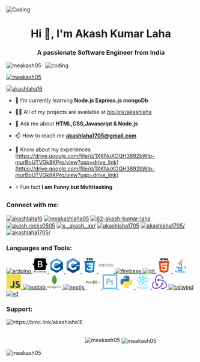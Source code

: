 <img align="center" alt="Coding"  src="https://res.cloudinary.com/practicaldev/image/fetch/s--R5KgC1bh--/c_limit%2Cf_auto%2Cfl_progressive%2Cq_66%2Cw_880/https://dev-to-uploads.s3.amazonaws.com/i/oi2rwsde00xo9ou6jwsl.gif" data-canonical-src="https://cdn.dribbble.com/users/1162077/screenshots/3848914/programmer.gif" style="width: 1000px ; height:350px ">
<h1 align="center">Hi 👋, I'm Akash Kumar Laha</h1>
<h3 align="center">A passionate Software Engineer from India</h3>

<img align="right" alt="coding" width="400" src="https://camo.githubusercontent.com/12e5f2b182da4b52850b29bb09e8ba3e92b0ac2c0bd121de7dfcbb291fbbd525/68747470733a2f2f692e70696e696d672e636f6d2f6f726967696e616c732f37372f63612f61332f37376361613332383834643733356434333961646534356261333766656166322e676966">

<p align="left"> <img src="https://komarev.com/ghpvc/?username=meakash05&label=Profile%20views&color=0e75b6&style=flat" alt="meakash05" /> </p>

<p align="left"> <a href="https://github.com/ryo-ma/github-profile-trophy"><img src="https://github-profile-trophy.vercel.app/?username=meakash05" alt="meakash05" /></a> </p>

<p align="left"> <a href="https://twitter.com/akashlaha16" target="blank"><img src="https://img.shields.io/twitter/follow/akashlaha16?logo=twitter&style=for-the-badge" alt="akashlaha16" /></a> </p>

- 🌱 I’m currently learning **Node.js Express.js mongoDb**

- 👨‍💻 All of my projects are available at [bio.link/akashlaha](bio.link/akashlaha)

- 💬 Ask me about **HTML,CSS,Javascript & Node.js**

- 📫 How to reach me **akashlaha1705@gmail.com**

- 📄 Know about my experiences [https://drive.google.com/file/d/1XKNuXOQH3892bWIp-murBoUTVGk8KPro/view?usp=drive_link](https://drive.google.com/file/d/1XKNuXOQH3892bWIp-murBoUTVGk8KPro/view?usp=drive_link)

- ⚡ Fun fact **I am Funny but Multitasking**

<h3 align="left">Connect with me:</h3>
<p align="left">
<a href="https://twitter.com/akashlaha16" target="blank"><img align="center" src="https://raw.githubusercontent.com/rahuldkjain/github-profile-readme-generator/master/src/images/icons/Social/twitter.svg" alt="akashlaha16" height="30" width="40" /></a>
<a href="https://linkedin.com/in/meakashlaha05" target="blank"><img align="center" src="https://raw.githubusercontent.com/rahuldkjain/github-profile-readme-generator/master/src/images/icons/Social/linked-in-alt.svg" alt="meakashlaha05" height="30" width="40" /></a>
<a href="https://stackoverflow.com/users/62-akash-kumar-laha" target="blank"><img align="center" src="https://raw.githubusercontent.com/rahuldkjain/github-profile-readme-generator/master/src/images/icons/Social/stack-overflow.svg" alt="62-akash-kumar-laha" height="30" width="40" /></a>
<a href="https://fb.com/akash.rocks0505" target="blank"><img align="center" src="https://raw.githubusercontent.com/rahuldkjain/github-profile-readme-generator/master/src/images/icons/Social/facebook.svg" alt="akash.rocks0505" height="30" width="40" /></a>
<a href="https://instagram.com/x._akash_.xx/" target="blank"><img align="center" src="https://raw.githubusercontent.com/rahuldkjain/github-profile-readme-generator/master/src/images/icons/Social/instagram.svg" alt="x._akash_.xx/" height="30" width="40" /></a>
<a href="https://www.codechef.com/users/akashlaha1705" target="blank"><img align="center" src="https://cdn.jsdelivr.net/npm/simple-icons@3.1.0/icons/codechef.svg" alt="akashlaha1705" height="30" width="40" /></a>
<a href="https://www.leetcode.com/akashlaha1705/" target="blank"><img align="center" src="https://raw.githubusercontent.com/rahuldkjain/github-profile-readme-generator/master/src/images/icons/Social/leet-code.svg" alt="akashlaha1705/" height="30" width="40" /></a>
<a href="https://auth.geeksforgeeks.org/user/akashlaha1705/" target="blank"><img align="center" src="https://raw.githubusercontent.com/rahuldkjain/github-profile-readme-generator/master/src/images/icons/Social/geeks-for-geeks.svg" alt="akashlaha1705/" height="30" width="40" /></a>
</p>

<h3 align="left">Languages and Tools:</h3>
<p align="left"> <a href="https://www.arduino.cc/" target="_blank" rel="noreferrer"> <img src="https://cdn.worldvectorlogo.com/logos/arduino-1.svg" alt="arduino" width="40" height="40"/> </a> <a href="https://getbootstrap.com" target="_blank" rel="noreferrer"> <img src="https://raw.githubusercontent.com/devicons/devicon/master/icons/bootstrap/bootstrap-plain-wordmark.svg" alt="bootstrap" width="40" height="40"/> </a> <a href="https://www.cprogramming.com/" target="_blank" rel="noreferrer"> <img src="https://raw.githubusercontent.com/devicons/devicon/master/icons/c/c-original.svg" alt="c" width="40" height="40"/> </a> <a href="https://www.w3schools.com/cpp/" target="_blank" rel="noreferrer"> <img src="https://raw.githubusercontent.com/devicons/devicon/master/icons/cplusplus/cplusplus-original.svg" alt="cplusplus" width="40" height="40"/> </a> <a href="https://www.w3schools.com/css/" target="_blank" rel="noreferrer"> <img src="https://raw.githubusercontent.com/devicons/devicon/master/icons/css3/css3-original-wordmark.svg" alt="css3" width="40" height="40"/> </a> <a href="https://expressjs.com" target="_blank" rel="noreferrer"> <img src="https://raw.githubusercontent.com/devicons/devicon/master/icons/express/express-original-wordmark.svg" alt="express" width="40" height="40"/> </a> <a href="https://firebase.google.com/" target="_blank" rel="noreferrer"> <img src="https://www.vectorlogo.zone/logos/firebase/firebase-icon.svg" alt="firebase" width="40" height="40"/> </a> <a href="https://git-scm.com/" target="_blank" rel="noreferrer"> <img src="https://www.vectorlogo.zone/logos/git-scm/git-scm-icon.svg" alt="git" width="40" height="40"/> </a> <a href="https://www.w3.org/html/" target="_blank" rel="noreferrer"> <img src="https://raw.githubusercontent.com/devicons/devicon/master/icons/html5/html5-original-wordmark.svg" alt="html5" width="40" height="40"/> </a> <a href="https://www.java.com" target="_blank" rel="noreferrer"> <img src="https://raw.githubusercontent.com/devicons/devicon/master/icons/java/java-original.svg" alt="java" width="40" height="40"/> </a> <a href="https://developer.mozilla.org/en-US/docs/Web/JavaScript" target="_blank" rel="noreferrer"> <img src="https://raw.githubusercontent.com/devicons/devicon/master/icons/javascript/javascript-original.svg" alt="javascript" width="40" height="40"/> </a> <a href="https://www.mathworks.com/" target="_blank" rel="noreferrer"> <img src="https://upload.wikimedia.org/wikipedia/commons/2/21/Matlab_Logo.png" alt="matlab" width="40" height="40"/> </a> <a href="https://www.mongodb.com/" target="_blank" rel="noreferrer"> <img src="https://raw.githubusercontent.com/devicons/devicon/master/icons/mongodb/mongodb-original-wordmark.svg" alt="mongodb" width="40" height="40"/> </a> <a href="https://nextjs.org/" target="_blank" rel="noreferrer"> <img src="https://cdn.worldvectorlogo.com/logos/nextjs-2.svg" alt="nextjs" width="40" height="40"/> </a> <a href="https://nodejs.org" target="_blank" rel="noreferrer"> <img src="https://raw.githubusercontent.com/devicons/devicon/master/icons/nodejs/nodejs-original-wordmark.svg" alt="nodejs" width="40" height="40"/> </a> <a href="https://www.photoshop.com/en" target="_blank" rel="noreferrer"> <img src="https://raw.githubusercontent.com/devicons/devicon/master/icons/photoshop/photoshop-line.svg" alt="photoshop" width="40" height="40"/> </a> <a href="https://www.python.org" target="_blank" rel="noreferrer"> <img src="https://raw.githubusercontent.com/devicons/devicon/master/icons/python/python-original.svg" alt="python" width="40" height="40"/> </a> <a href="https://reactjs.org/" target="_blank" rel="noreferrer"> <img src="https://raw.githubusercontent.com/devicons/devicon/master/icons/react/react-original-wordmark.svg" alt="react" width="40" height="40"/> </a> <a href="https://redux.js.org" target="_blank" rel="noreferrer"> <img src="https://raw.githubusercontent.com/devicons/devicon/master/icons/redux/redux-original.svg" alt="redux" width="40" height="40"/> </a> <a href="https://tailwindcss.com/" target="_blank" rel="noreferrer"> <img src="https://www.vectorlogo.zone/logos/tailwindcss/tailwindcss-icon.svg" alt="tailwind" width="40" height="40"/> </a> <a href="https://www.adobe.com/products/xd.html" target="_blank" rel="noreferrer"> <img src="https://cdn.worldvectorlogo.com/logos/adobe-xd.svg" alt="xd" width="40" height="40"/> </a> </p>

<h3 align="left">Support:</h3>
<p><a href="https://www.buymeacoffee.com/https://bmc.link/akashlaha1E"> <img align="left" src="https://cdn.buymeacoffee.com/buttons/v2/default-yellow.png" height="50" width="210" alt="https://bmc.link/akashlaha1E" /></a></p><br><br>

<p><img align="left" src="https://github-readme-stats.vercel.app/api/top-langs?username=meakash05&show_icons=true&locale=en&layout=compact" alt="meakash05" /></p>

<p>&nbsp;<img align="center" src="https://github-readme-stats.vercel.app/api?username=meakash05&show_icons=true&locale=en" alt="meakash05" /></p>

<p><img align="center" src="https://github-readme-streak-stats.herokuapp.com/?user=meakash05&" alt="meakash05" /></p>
